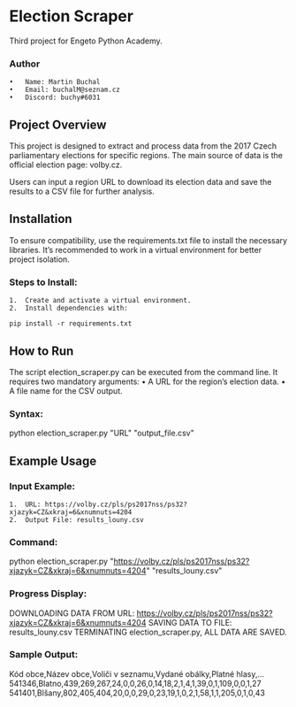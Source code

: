 # Election Scraper

Third project for Engeto Python Academy.

### Author

	•	Name: Martin Buchal
	•	Email: buchalM@seznam.cz
	•	Discord: buchy#6031

## Project Overview

This project is designed to extract and process data from the 2017 Czech parliamentary elections for specific regions. The main source of data is the official election page: volby.cz.

Users can input a region URL to download its election data and save the results to a CSV file for further analysis.

## Installation

To ensure compatibility, use the requirements.txt file to install the necessary libraries. It’s recommended to work in a virtual environment for better project isolation.

### Steps to Install:

	1.	Create and activate a virtual environment.
	2.	Install dependencies with:

    pip install -r requirements.txt

## How to Run

The script election_scraper.py can be executed from the command line. It requires two mandatory arguments:
	•	A URL for the region’s election data.
	•	A file name for the CSV output.

### Syntax:

python election_scraper.py "URL" "output_file.csv"

## Example Usage

### Input Example:

	1.	URL: https://volby.cz/pls/ps2017nss/ps32?xjazyk=CZ&xkraj=6&xnumnuts=4204
	2.	Output File: results_louny.csv

### Command:

python election_scraper.py "https://volby.cz/pls/ps2017nss/ps32?xjazyk=CZ&xkraj=6&xnumnuts=4204" "results_louny.csv"

### Progress Display:
DOWNLOADING DATA FROM URL: https://volby.cz/pls/ps2017nss/ps32?xjazyk=CZ&xkraj=6&xnumnuts=4204
SAVING DATA TO FILE: results_louny.csv
TERMINATING election_scraper.py, ALL DATA ARE SAVED.

### Sample Output:
Kód obce,Název obce,Voliči v seznamu,Vydané obálky,Platné hlasy,...
541346,Blatno,439,269,267,24,0,0,26,0,14,18,2,1,4,1,39,0,1,109,0,0,1,27
541401,Blšany,802,405,404,20,0,0,29,0,23,19,1,0,2,1,58,1,1,205,0,1,0,43